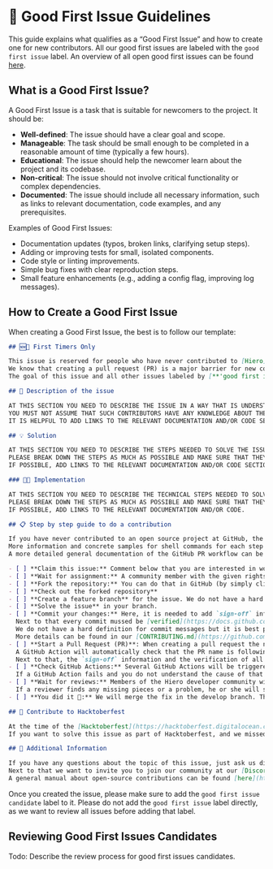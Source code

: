 # 🐣 Good First Issue Guidelines

This guide explains what qualifies as a “Good First Issue” and how to create one for new contributors.
All our good first issues are labeled with the `good first issue` label.
An overview of all open good first issues can be found [here](https://github.com/issues?q=is%3Aopen+is%3Aissue+org%3Ahiero-ledger+archived%3Afalse+label%3A%22good+first+issue%22+).

## What is a Good First Issue?

A Good First Issue is a task that is suitable for newcomers to the project. It should be:

- **Well-defined**: The issue should have a clear goal and scope.
- **Manageable**: The task should be small enough to be completed in a reasonable amount of time (typically a few hours).
- **Educational**: The issue should help the newcomer learn about the project and its codebase.
- **Non-critical**: The issue should not involve critical functionality or complex dependencies.
- **Documented**: The issue should include all necessary information, such as links to relevant documentation, code examples, and any prerequisites.

Examples of Good First Issues:

- Documentation updates (typos, broken links, clarifying setup steps).
- Adding or improving tests for small, isolated components.
- Code style or linting improvements.
- Simple bug fixes with clear reproduction steps.
- Small feature enhancements (e.g., adding a config flag, improving log messages).

## How to Create a Good First Issue

When creating a Good First Issue, the best is to follow our template:

```markdown
## 🆕🐥 First Timers Only

This issue is reserved for people who have never contributed to [Hiero](https://hiero.org) or any open source project in general.
We know that creating a pull request (PR) is a major barrier for new contributors.
The goal of this issue and all other issues labeled by [**'good first issue'**](https://github.com/issues?q=is%3Aopen+is%3Aissue+org%3Ahiero-ledger+archived%3Afalse+label%3A%22good+first+issue%22+) is to help you make your first contribution to Hiero.

## 👾 Description of the issue

AT THIS SECTION YOU NEED TO DESCRIBE THE ISSUE IN A WAY THAT IS UNDERSTANDABLE TO NEW CONTRIBUTORS.
YOU MUST NOT ASSUME THAT SUCH CONTRIBUTORS HAVE ANY KNOWLEDGE ABOUT THE CODEBASE OR HIERO.
IT IS HELPFUL TO ADD LINKS TO THE RELEVANT DOCUMENTATION AND/OR CODE SECTIONS.

## 💡 Solution

AT THIS SECTION YOU NEED TO DESCRIBE THE STEPS NEEDED TO SOLVE THE ISSUE.
PLEASE BREAK DOWN THE STEPS AS MUCH AS POSSIBLE AND MAKE SURE THAT THEY ARE EASY TO FOLLOW.
IF POSSIBLE, ADD LINKS TO THE RELEVANT DOCUMENTATION AND/OR CODE SECTIONS.

### 👩‍💻 Implementation

AT THIS SECTION YOU NEED TO DESCRIBE THE TECHNICAL STEPS NEEDED TO SOLVE THE ISSUE.
PLEASE BREAK DOWN THE STEPS AS MUCH AS POSSIBLE AND MAKE SURE THAT THEY ARE EASY TO FOLLOW.
IF POSSIBLE, ADD LINKS TO THE RELEVANT DOCUMENTATION AND/OR CODE.

## 📋 Step by step guide to do a contribution

If you have never contributed to an open source project at GitHub, the following step-by-step guide will introduce you to the workflow.
More information and concrete samples for shell commands for each step can be found in our [CONTRIBUTING.md](https://github.com/hiero-ledger/.github/blob/main/CONTRIBUTING.md) file.
A more detailed general documentation of the GitHub PR workflow can be found [here](https://github.com/firstcontributions/first-contributions/blob/master/README.md).

- [ ] **Claim this issue:** Comment below that you are interested in working on the issue
- [ ] **Wait for assignment:** A community member with the given rights will add you as an assignee of the issue
- [ ] **Fork the repository:** You can do that in GitHub (by simply clicking the 'fork' button).
- [ ] **Check out the forked repository**
- [ ] **Create a feature branch** for the issue. We do not have a hard naming definition for branches but it is best practice to prefix the branch name with the issue id.
- [ ] **Solve the issue** in your branch.
- [ ] **Commit your changes:** Here, it is needed to add `sign-off` information to the commit to accept the "Developer Certificate of Origin" (https://developercertificate.org).
  Next to that every commit mussed be [verified](https://docs.github.com/en/authentication/managing-commit-signature-verification/about-commit-signature-verification).
  We do not have a hard definition for commit messages but it is best practice to use the [Conventional Commits](https://www.conventionalcommits.org/en/v1.0.0/) specification.
  More details can be found in our [CONTRIBUTING.md](https://github.com/hashgraph/.github/blob/main/CONTRIBUTING.md)
- [ ] **Start a Pull Request (PR)**: When creating a pull request the name of the PR must follow the [Conventional Commits](https://www.conventionalcommits.org/en/v1.0.0/) specification.
  A GitHub Action will automatically check that the PR name is following the specification and will block the merge if that is not the case.
  Next to that, the `sign-off` information and the verification of all commits will be checked automatically.
- [ ] **Check GitHub Actions:** Several GitHub Actions will be triggered automatically for each PR.
  If a GitHub Action fails and you do not understand the cause of that error do not hesitate to add a comment to the PR and ask the Hiero developer community for support.
- [ ] **Wait for reviews:** Members of the Hiero developer community will review your PR.
  If a reviewer finds any missing pieces or a problem, he or she will start a discussion with you and describe the next steps for solving the problem.
- [ ] **You did it 🎉:** We will merge the fix in the develop branch. Thanks for being part of the Hiero community as an open-source contributor ❤️

## 🎉 Contribute to Hacktoberfest

At the time of the [Hacktoberfest](https://hacktoberfest.digitalocean.com) event we try to mark all PRs that solve any good first issue with the `hacktoberfest-accepted` label.
If you want to solve this issue as part of Hacktoberfest, and we missed to add the label, just add a comment to the issue or PR, and we will add it.

## 🤔 Additional Information

If you have any questions about the topic of this issue, just ask us directly in this issue by adding a comment.
Next to that we want to invite you to join our community at our [Discord](https://discord.gg/kEnnmB9A) server or join our [public community calls](https://zoom-lfx.platform.linuxfoundation.org/meetings/hiero?view=week).
A general manual about open-source contributions can be found [here](https://github.com/firstcontributions/first-contributions/blob/master/README.md).
```

Once you created the issue, please make sure to add the `good first issue candidate` label to it.
Please do not add the `good first issue` label directly, as we want to review all issues before adding that label.

## Reviewing Good First Issues Candidates

Todo: Describe the review process for good first issues candidates.